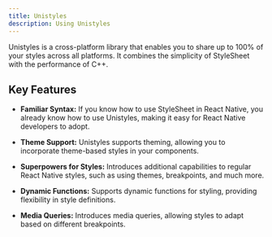 ```yaml
---
title: Unistyles
description: Using Unistyles
---
```


Unistyles is a cross-platform library that enables you to share up to 100% of your styles across all platforms. It combines the simplicity of StyleSheet with the performance of C++.

## Key Features

- **Familiar Syntax:** If you know how to use StyleSheet in React Native, you already know how to use Unistyles, making it easy for React Native developers to adopt.

- **Theme Support:** Unistyles supports theming, allowing you to incorporate theme-based styles in your components.

- **Superpowers for Styles:** Introduces additional capabilities to regular React Native styles, such as using themes, breakpoints, and much more.

- **Dynamic Functions:** Supports dynamic functions for styling, providing flexibility in style definitions.

- **Media Queries:** Introduces media queries, allowing styles to adapt based on different breakpoints.
